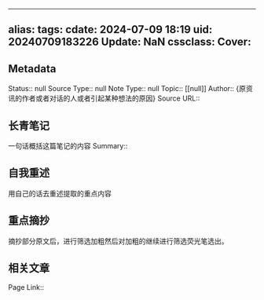 
---
alias: 
tags: 
cdate: 2024-07-09 18:19
uid: 20240709183226 
Update: NaN
cssclass: 
Cover: 
---

## Metadata
Status::    null
Source Type::  null
Note Type::  null
Topic:: [[null]]
Author:: {原资讯的作者或者对话的人或者引起某种想法的原因}
Source URL:: 

## 长青笔记
一句话概括这篇笔记的内容
Summary:: 

## 自我重述
用自己的话去重述提取的重点内容


## 重点摘抄
摘抄部分原文后，进行筛选加粗然后对加粗的继续进行筛选荧光笔选出。


## 相关文章
Page Link::  


